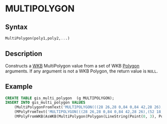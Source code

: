 # MULTIPOLYGON

## Syntax

```sql
MultiPolygon(poly1,poly2,...)
```

## Description

Constructs a [WKB](/sql-statements-structure/geographic-geometric-features/wkb/) MultiPolygon value from a set of WKB [Polygon](/sql-statements-structure/geographic-geometric-features/geometry-constructors/polygon/) arguments. If any argument is not a WKB Polygon, the return value is `NULL`.

## Example

```sql
CREATE TABLE gis_multi_polygon  (g MULTIPOLYGON);
INSERT INTO gis_multi_polygon VALUES
    (MultiPolygonFromText('MULTIPOLYGON(((28 26,28 0,84 0,84 42,28 26),(52 18,66 23,73 9,48 6,52 18)),((59 18,67 18,67 13,59 13,59 18)))')),
    (MPolyFromText('MULTIPOLYGON(((28 26,28 0,84 0,84 42,28 26),(52 18,66 23,73 9,48 6,52 18)),((59 18,67 18,67 13,59 13,59 18)))')),
    (MPolyFromWKB(AsWKB(MultiPolygon(Polygon(LineString(Point(0, 3), Point(3, 3), Point(3, 0), Point(0, 3)))))));
```